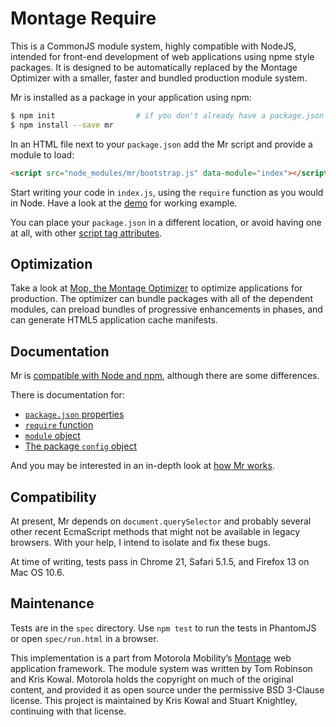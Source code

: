 Montage Require
===============

This is a CommonJS module system, highly compatible with NodeJS,
intended for front-end development of web applications using npme style
packages. It is designed to be automatically replaced by the Montage
Optimizer with a smaller, faster and bundled production module system.

Mr is installed as a package in your application using npm:

```bash
$ npm init                  # if you don't already have a package.json
$ npm install --save mr
```

In an HTML file next to your `package.json` add the Mr script and provide a
module to load:

```html
<script src="node_modules/mr/bootstrap.js" data-module="index"></script>
```

Start writing your code in `index.js`, using the `require` function as you
would in Node. Have a look at the [demo](./demo) for working example.

You can place your `package.json` in a different location, or avoid having one
at all, with other [script tag attributes](./docs/Script-attribute.md).

## Optimization

Take a look at [Mop, the Montage Optimizer](https://github.com/montagejs/mop)
to optimize applications for production. The optimizer can bundle packages with
all of the dependent modules, can preload bundles of progressive enhancements
in phases, and can generate HTML5 application cache manifests.

## Documentation

Mr is [compatible with Node and npm](./docs/Node-compatability.md), although
there are some differences.

There is documentation for:

 - [`package.json` properties](./docs/Package-API.md)
 - [`require` function](./docs/Require-API.md)
 - [`module` object](./docs/Module-API.md)
 - [The package `config` object](./docs/Config-API.md)

And you may be interested in an in-depth look at [how Mr works](./docs/How-it-works.md).

## Compatibility

At present, Mr depends on `document.querySelector` and
probably several other recent EcmaScript methods that might not be
available in legacy browsers.  With your help, I intend to isolate and
fix these bugs.

At time of writing, tests pass in Chrome 21, Safari 5.1.5, and Firefox
13 on Mac OS 10.6.


## Maintenance

Tests are in the `spec` directory. Use `npm test` to run the tests in
PhantomJS or open `spec/run.html` in a browser.

This implementation is a part from Motorola Mobility’s [Montage][] web
application framework.  The module system was  written by Tom Robinson
and Kris Kowal.  Motorola holds the copyright on much of the original
content, and provided it as open source under the permissive BSD
3-Clause license.  This project is maintained by Kris Kowal and Stuart
Knightley, continuing with that license.

[Montage]: http://github.com/montage.js/montage

